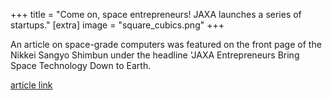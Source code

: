 +++
title = "Come on, space entrepreneurs! JAXA launches a series of startups."
[extra]
image = "square_cubics.png"
+++

An article on space-grade computers was featured on the front page of the Nikkei Sangyo Shimbun under the headline 'JAXA Entrepreneurs Bring Space Technology Down to Earth.

[article link](https://www.nikkei.com/article/DGXMZO51692990R01C19A1X11000/)  
